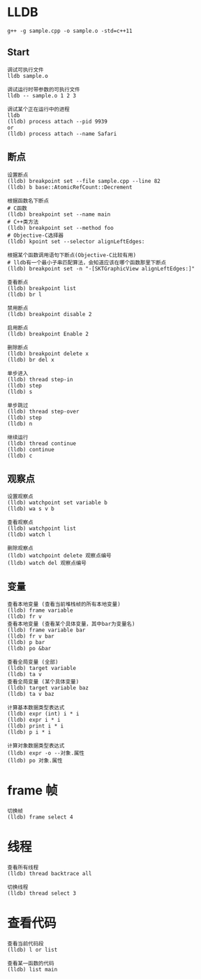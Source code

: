 # LLDB

    g++ -g sample.cpp -o sample.o -std=c++11

## Start

    调试可执行文件
    lldb sample.o

    调试运行时带参数的可执行文件
    lldb -- sample.o 1 2 3

    调试某个正在运行中的进程
    lldb
    (lldb) process attach --pid 9939
    or
    (lldb) process attach --name Safari

## 断点

    设置断点
    (lldb) breakpoint set --file sample.cpp --line 82
    (lldb) b base::AtomicRefCount::Decrement

    根据函数名下断点
    # C函数
    (lldb) breakpoint set --name main
    # C++类方法
    (lldb) breakpoint set --method foo
    # Objective-C选择器
    (lldb) kpoint set --selector alignLeftEdges:

    根据某个函数调用语句下断点(Objective-C比较有用)
    # lldb有一个最小子串匹配算法，会知道应该在哪个函数那里下断点
    (lldb) breakpoint set -n "-[SKTGraphicView alignLeftEdges:]"

    查看断点
    (lldb) breakpoint list
    (lldb) br l

    禁用断点
    (lldb) breakpoint disable 2

    启用断点
    (lldb) breakpoint Enable 2

    删除断点
    (lldb) breakpoint delete x
    (lldb) br del x

    单步进入
    (lldb) thread step-in
    (lldb) step
    (lldb) s

    单步跳过
    (lldb) thread step-over
    (lldb) step
    (lldb) n

    继续运行
    (lldb) thread continue
    (lldb) continue
    (lldb) c

## 观察点

    设置观察点
    (lldb) watchpoint set variable b
    (lldb) wa s v b

    查看观察点
    (lldb) watchpoint list
    (lldb) watch l

    删除观察点
    (lldb) watchpoint delete 观察点编号
    (lldb) watch del 观察点编号

## 变量

    查看本地变量 (查看当前堆栈帧的所有本地变量)
    (lldb) frame variable
    (lldb) fr v
    查看本地变量 (查看某个具体变量，其中bar为变量名)
    (lldb) frame variable bar
    (lldb) fr v bar
    (lldb) p bar
    (lldb) po &bar

    查看全局变量 (全部)
    (lldb) target variable
    (lldb) ta v
    查看全局变量 (某个具体变量)
    (lldb) target variable baz
    (lldb) ta v baz

    计算基本数据类型表达式
    (lldb) expr (int) i * i
    (lldb) expr i * i
    (lldb) print i * i
    (lldb) p i * i

    计算对象数据类型表达式
    (lldb) expr -o --对象.属性
    (lldb) po 对象.属性

# frame 帧

    切换帧
    (lldb) frame select 4

# 线程

    查看所有线程
    (lldb) thread backtrace all

    切换线程
    (lldb) thread select 3

# 查看代码

    查看当前代码段
    (lldb) l or list

    查看某一函数的代码
    (lldb) list main